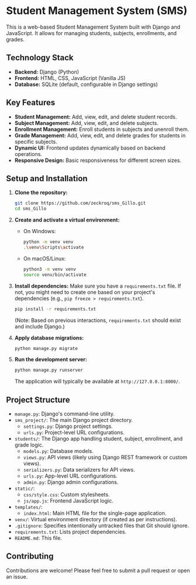 # Student Management System (SMS)

This is a web-based Student Management System built with Django and JavaScript. It allows for managing students, subjects, enrollments, and grades.

## Technology Stack

*   **Backend:** Django (Python)
*   **Frontend:** HTML, CSS, JavaScript (Vanilla JS)
*   **Database:** SQLite (default, configurable in Django settings)

## Key Features

*   **Student Management:** Add, view, edit, and delete student records.
*   **Subject Management:** Add, view, edit, and delete subjects.
*   **Enrollment Management:** Enroll students in subjects and unenroll them.
*   **Grade Management:** Add, view, edit, and delete grades for students in specific subjects.
*   **Dynamic UI:** Frontend updates dynamically based on backend operations.
*   **Responsive Design:** Basic responsiveness for different screen sizes.

## Setup and Installation

1.  **Clone the repository:**
    ```bash
    git clone https://github.com/zeckroq/sms_Gillo.git
    cd sms_Gillo
    ```

2.  **Create and activate a virtual environment:**
    *   On Windows:
        ```bash
        python -m venv venv
        .\venv\Scripts\activate
        ```
    *   On macOS/Linux:
        ```bash
        python3 -m venv venv
        source venv/bin/activate
        ```

3.  **Install dependencies:**
    Make sure you have a `requirements.txt` file. If not, you might need to create one based on your project's dependencies (e.g., `pip freeze > requirements.txt`).
    ```bash
    pip install -r requirements.txt
    ```
    (Note: Based on previous interactions, `requirements.txt` should exist and include Django.)

4.  **Apply database migrations:**
    ```bash
    python manage.py migrate
    ```

5.  **Run the development server:**
    ```bash
    python manage.py runserver
    ```
    The application will typically be available at `http://127.0.0.1:8000/`.

## Project Structure

*   `manage.py`: Django's command-line utility.
*   `sms_project/`: The main Django project directory.
    *   `settings.py`: Django project settings.
    *   `urls.py`: Project-level URL configurations.
*   `students/`: The Django app handling student, subject, enrollment, and grade logic.
    *   `models.py`: Database models.
    *   `views.py`: API views (likely using Django REST framework or custom views).
    *   `serializers.py`: Data serializers for API views.
    *   `urls.py`: App-level URL configurations.
    *   `admin.py`: Django admin configurations.
*   `static/`:
    *   `css/style.css`: Custom stylesheets.
    *   `js/app.js`: Frontend JavaScript logic.
*   `templates/`:
    *   `index.html`: Main HTML file for the single-page application.
*   `venv/`: Virtual environment directory (if created as per instructions).
*   `.gitignore`: Specifies intentionally untracked files that Git should ignore.
*   `requirements.txt`: Lists project dependencies.
*   `README.md`: This file.

## Contributing

Contributions are welcome! Please feel free to submit a pull request or open an issue.
